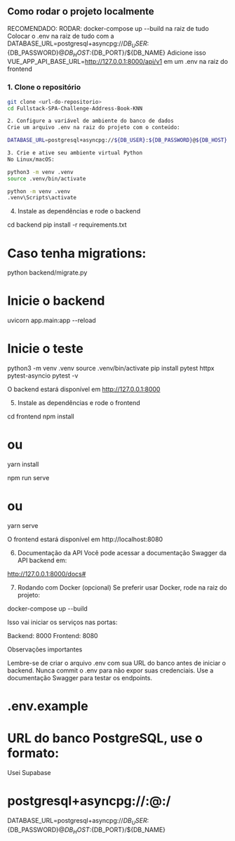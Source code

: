 ## Como rodar o projeto localmente

RECOMENDADO:
RODAR: docker-compose up --build na raiz de tudo
Colocar o .env na raiz de tudo com a DATABASE_URL=postgresql+asyncpg://${DB_USER}:${DB_PASSWORD}@${DB_HOST}:${DB_PORT}/${DB_NAME}
Adicione isso VUE_APP_API_BASE_URL=http://127.0.0.1:8000/api/v1 em um .env na raiz do frontend

### 1. Clone o repositório

```bash
git clone <url-do-repositorio>
cd Fullstack-SPA-Challenge-Address-Book-KNN

2. Configure a variável de ambiente do banco de dados
Crie um arquivo .env na raiz do projeto com o conteúdo:

DATABASE_URL=postgresql+asyncpg://${DB_USER}:${DB_PASSWORD}@${DB_HOST}:${DB_PORT}/${DB_NAME}

3. Crie e ative seu ambiente virtual Python
No Linux/macOS:

python3 -m venv .venv
source .venv/bin/activate

python -m venv .venv
.venv\Scripts\activate
```

4. Instale as dependências e rode o backend

cd backend
pip install -r requirements.txt

# Caso tenha migrations:

python backend/migrate.py

# Inicie o backend

uvicorn app.main:app --reload

# Inicie o teste

python3 -m venv .venv
source .venv/bin/activate
pip install pytest httpx pytest-asyncio
pytest -v

O backend estará disponível em http://127.0.0.1:8000

5. Instale as dependências e rode o frontend

cd frontend
npm install

# ou

yarn install

npm run serve

# ou

yarn serve

O frontend estará disponível em http://localhost:8080

6. Documentação da API
   Você pode acessar a documentação Swagger da API backend em:

http://127.0.0.1:8000/docs#

7. Rodando com Docker (opcional)
   Se preferir usar Docker, rode na raiz do projeto:

docker-compose up --build

Isso vai iniciar os serviços nas portas:

Backend: 8000
Frontend: 8080

Observações importantes

Lembre-se de criar o arquivo .env com sua URL do banco antes de iniciar o backend.
Nunca commit o .env para não expor suas credenciais.
Use a documentação Swagger para testar os endpoints.

# .env.example

# URL do banco PostgreSQL, use o formato:

Usei Supabase

# postgresql+asyncpg://<usuario>:<senha>@<host>:<porta>/<database>

DATABASE_URL=postgresql+asyncpg://${DB_USER}:${DB_PASSWORD}@${DB_HOST}:${DB_PORT}/${DB_NAME}
